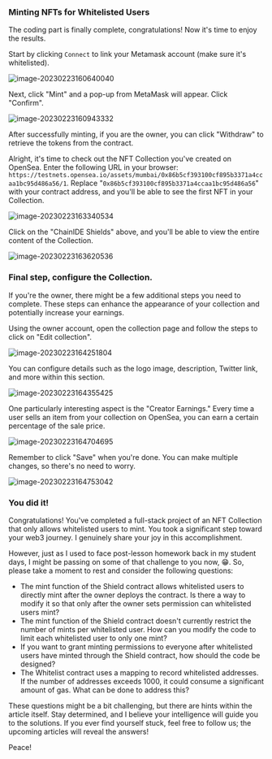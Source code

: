 ### Minting NFTs for Whitelisted Users

The coding part is finally complete, congratulations! Now it's time to enjoy the results.

Start by clicking `Connect` to link your Metamask account (make sure it's whitelisted).


![image-20230223160640040](/public/images/Polygon-Whitelist-NFT_[ChainIDE]/section-0/0_1_1.pngimage-20230223160640040.png)

Next, click "Mint" and a pop-up from MetaMask will appear. Click "Confirm".

![image-20230223160943332](/public/images/Polygon-Whitelist-NFT_[ChainIDE]/section-0/0_1_1.pngimage-20230223160943332.png)

After successfully minting, if you are the owner, you can click "Withdraw" to retrieve the tokens from the contract.

Alright, it's time to check out the NFT Collection you've created on OpenSea. Enter the following URL in your browser: `https://testnets.opensea.io/assets/mumbai/0x86b5cf393100cf895b3371a4ccaa1bc95d486a56/1`. Replace "`0x86b5cf393100cf895b3371a4ccaa1bc95d486a56`" with your contract address, and you'll be able to see the first NFT in your Collection.

![image-20230223163340534](/public/images/Polygon-Whitelist-NFT_[ChainIDE]/section-0/0_1_1.pngimage-20230223163340534.png)

Click on the "ChainIDE Shields" above, and you'll be able to view the entire content of the Collection.

![image-20230223163620536](/public/images/Polygon-Whitelist-NFT_[ChainIDE]/section-0/0_1_1.pngimage-20230223163620536.png)

### Final step, configure the Collection.

If you're the owner, there might be a few additional steps you need to complete. These steps can enhance the appearance of your collection and potentially increase your earnings.

Using the owner account, open the collection page and follow the steps to click on "Edit collection".

![image-20230223164251804](/public/images/Polygon-Whitelist-NFT_[ChainIDE]/section-0/0_1_1.pngimage-20230223164251804.png)

You can configure details such as the logo image, description, Twitter link, and more within this section.

![image-20230223164355425](/public/images/Polygon-Whitelist-NFT_[ChainIDE]/section-0/0_1_1.pngimage-20230223164355425.png)

One particularly interesting aspect is the "Creator Earnings." Every time a user sells an item from your collection on OpenSea, you can earn a certain percentage of the sale price.

![image-20230223164704695](/public/images/Polygon-Whitelist-NFT_[ChainIDE]/section-0/0_1_1.pngimage-20230223164704695.png)

Remember to click "Save" when you're done. You can make multiple changes, so there's no need to worry.

![image-20230223164753042](/public/images/Polygon-Whitelist-NFT_[ChainIDE]/section-0/0_1_1.pngimage-20230223164753042.png)

### You did it!

Congratulations! You've completed a full-stack project of an NFT Collection that only allows whitelisted users to mint. You took a significant step toward your web3 journey. I genuinely share your joy in this accomplishment.

However, just as I used to face post-lesson homework back in my student days, I might be passing on some of that challenge to you now, 😁. So, please take a moment to rest and consider the following questions:

* The mint function of the Shield contract allows whitelisted users to directly mint after the owner deploys the contract. Is there a way to modify it so that only after the owner sets permission can whitelisted users mint?
* The mint function of the Shield contract doesn't currently restrict the number of mints per whitelisted user. How can you modify the code to limit each whitelisted user to only one mint?
* If you want to grant minting permissions to everyone after whitelisted users have minted through the Shield contract, how should the code be designed?
* The Whitelist contract uses a mapping to record whitelisted addresses. If the number of addresses exceeds 1000, it could consume a significant amount of gas. What can be done to address this?

These questions might be a bit challenging, but there are hints within the article itself. Stay determined, and I believe your intelligence will guide you to the solutions. If you ever find yourself stuck, feel free to follow us; the upcoming articles will reveal the answers!

Peace!
